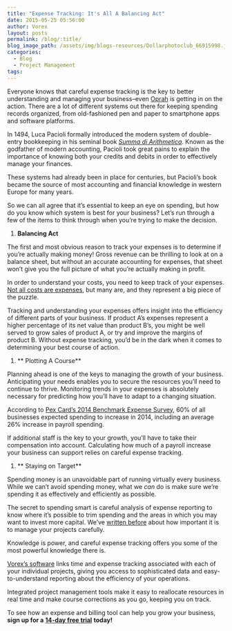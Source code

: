 ```yaml
---
title: "Expense Tracking: It's All A Balancing Act"
date: 2015-05-25 05:56:00
author: Vorex
layout: posts
permalink: /blog/:title/
blog_image_path: /assets/img/blogs-resources/Dollarphotoclub_66915998.jpg
categories:
  - Blog
  - Project Management
tags:  
---
```



Everyone knows that careful expense tracking is the key to better understanding and managing your business–even [Oprah](http://www.oprah.com/money/Track-Your-Spending) is getting in on the action. There are a lot of different systems out there for keeping spending records organized, from old-fashioned pen and paper to smartphone apps and software platforms.

In 1494, Luca Pacioli formally introduced the modern system of double-entry bookkeeping in his seminal book [*Summa di Arithmetica*](http://en.wikipedia.org/wiki/Summa_de_arithmetica). Known as the godfather of modern accounting, Pacioli took great pains to explain the importance of knowing both your credits and debits in order to effectively manage your finances.

These systems had already been in place for centuries, but Pacioli’s book became the source of most accounting and financial knowledge in western Europe for many years.

So we can all agree that it’s essential to keep an eye on spending, but how do you know which system is best for your business? Let’s run through a few of the items to think through when you’re trying to make the decision.

1. **Balancing Act**

The first and most obvious reason to track your expenses is to determine if you’re actually making money! Gross revenue can be thrilling to look at on a balance sheet, but without an accurate accounting for expenses, that sheet won’t give you the full picture of what you’re actually making in profit.

In order to understand your costs, you need to keep track of your expenses. [Not all costs are expenses](http://www.accountingcoach.com/blog/cost-expense), but many are, and they represent a big piece of the puzzle.

Tracking and understanding your expenses offers insight into the efficiency of different parts of your business. If product A’s expenses represent a higher percentage of its net value than product B’s, you might be well served to grow sales of product A, or try and improve the margins of product B. Without expense tracking, you’d be in the dark when it comes to determining your best course of action.

1. \*\* Plotting A Course\*\*

Planning ahead is one of the keys to managing the growth of your business. Anticipating your needs enables you to secure the resources you’ll need to continue to thrive. Monitoring trends in your expenses is absolutely necessary for predicting how you’ll have to adapt to a changing situation.

According to [Pex Card’s 2014 Benchmark Expense Survey](http://www.pexcard.com/pdf/PEX%20Card%20SMB%20Benchmark%20Expense%20Survey%202014.pdf), 60% of all businesses expected spending to increase in 2014, including an average 26% increase in payroll spending.

If additional staff is the key to your growth, you’ll have to take their compensation into account. Calculating how much of a payroll increase your business can support relies on careful expense tracking.

1. \*\* Staying on Target\*\*

Spending money is an unavoidable part of running virtually every business. While we can’t avoid spending money, what we *can* do is make sure we’re spending it as effectively and efficiently as possible.

The secret to spending smart is careful analysis of expense reporting to know where it’s possible to trim spending and the areas in which you may want to invest more capital. We’ve [written before](http://www.vorex.com/growth-versus-maintenance/) about how important it is to manage your projects carefully.

Knowledge is power, and careful expense tracking offers you some of the most powerful knowledge there is.

[Vorex’s software](http://www.vorex.com/product/) links time and expense tracking associated with each of your individual projects, giving you access to sophisticated data and easy-to-understand reporting about the efficiency of your operations.

Integrated project management tools make it easy to reallocate resources in real time and make course corrections as you go, keeping you on track.

To see how an expense and billing tool can help you grow your business, **sign up for a** [**14-day free trial**](http://www.vorex.com/free-trial/) **today!**
